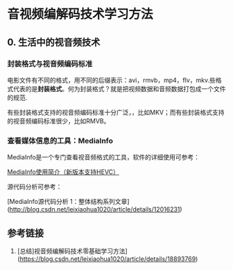 

# 音视频编解码技术学习方法



## **0.     生活中的视音频技术**

### 封装格式与视音频编码标准

电影文件有不同的格式，用不同的后缀表示：avi，rmvb，mp4，flv，mkv.些格式代表的是**封装格式**。何为封装格式？就是把视频数据和音频数据打包成一个文件的规范.

有些封装格式支持的视音频编码标准十分广泛，，比如MKV；而有些封装格式支持的视音频编码标准很少，比如RMVB。

### 查看媒体信息的工具：MediaInfo

MediaInfo是一个专门查看视音频格式的工具，软件的详细使用可参考：

[MediaInfo使用简介（新版本支持HEVC）](http://blog.csdn.net/leixiaohua1020/article/details/11903507)

源代码分析可参考：

[MediaInfo源代码分析 1：整体结构系列文章\](http://blog.csdn.net/leixiaohua1020/article/details/12016231)









## 参考链接

1. [总结]视音频编解码技术零基础学习方法](https://blog.csdn.net/leixiaohua1020/article/details/18893769)